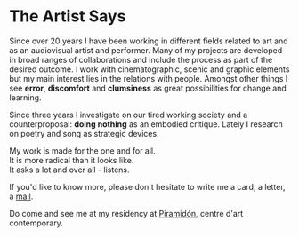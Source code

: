 # The Artist Says

Since over 20 years I have been working in different fields related to art and as an audiovisual artist and performer. Many of my projects are developed in broad ranges of collaborations and include the process as part of the desired outcome. I work with cinematographic, scenic and graphic elements but my main interest lies in the relations with people. Amongst other things I see **error**, **discomfort** and **clumsiness** as great possibilities for change and learning. 

Since three years I investigate on our tired working society and a counterproposal: **doing nothing** as an embodied critique. Lately I research on poetry and song as strategic devices.   
  
My work is made for the one and for all.   
It is more radical than it looks like.  
It asks a lot and over all - listens.

If you'd like to know more, please don't hesitate to write me a card, a letter, a [mail](mailto:contact@christinaschultz.com).

Do come and see me at my residency at [Piramidón](http://www.piramidon.com/en/), centre d'art contemporary.